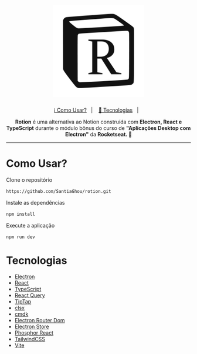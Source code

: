 <h1 align="center">
  <img alt="Rotion Logo" title="Rotion Logo" src="resources/icon.png" width="250px" />
</h1>


<p align="center">
  <a href="#information_source-como-usar">ℹ️ Como Usar?</a>&nbsp;&nbsp;&nbsp;|&nbsp;&nbsp;&nbsp;
  <a href="#rocket-tecnologias">🚀 Tecnologias</a>&nbsp;&nbsp;&nbsp;|&nbsp;&nbsp;&nbsp;
</p>

<p align="center">
  <b>Rotion</b> é uma alternativa ao Notion construída com <b>Electron, React e TypeScript</b> durante o módulo bônus do curso de <b>"Aplicações Desktop com Electron"</b> da <b>Rocketseat. 🚀</b>
</p>

---

# Como Usar?

Clone o repositório

```bash
https://github.com/SantiaGhou/rotion.git
```

Instale as dependências

```bash
npm install
```

Execute a aplicação

```bash
npm run dev
```

# Tecnologias

- [Electron](https://www.electronjs.org/pt/)
- [React](https://pt-br.reactjs.org/)
- [TypeScript](https://www.typescriptlang.org/)
- [React Query](https://tanstack.com/query/v3/)
- [TipTap](https://tiptap.dev/)
- [clsx](https://github.com/lukeed/clsx)
- [cmdk](https://github.com/pacocoursey/cmdk)
- [Electron Router Dom](https://github.com/daltonmenezes/electron-router-dom)
- [Electron Store](https://github.com/sindresorhus/electron-store)
- [Phosphor React](https://github.com/phosphor-icons/react)
- [TailwindCSS](https://tailwindcss.com/)
- [Vite](https://vitejs.dev/)




